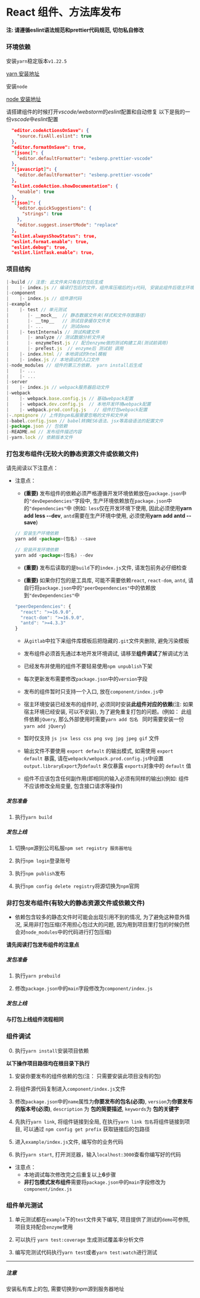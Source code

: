 # React 组件、方法库发布

**注: 请遵循eslint语法规范和prettier代码规范, 切勿私自修改**

### 环境依赖

安装`yarn`稳定版本`v1.22.5`

[yarn 安装地址](https://classic.yarnpkg.com/en/docs/install#windows-stable)

安装`node`

[node 安装地址](http://nodejs.cn/download/)

请搭建组件的时候打开*vscode/webstorm*的*eslint*配置和自动修复
以下是我的一份*vscode*中*eslint*配置
```json
  "editor.codeActionsOnSave": {
    "source.fixAll.eslint": true
  },
  "editor.formatOnSave": true,
  "[jsonc]": {
    "editor.defaultFormatter": "esbenp.prettier-vscode"
  },
  "[javascript]": {
    "editor.defaultFormatter": "esbenp.prettier-vscode"
  },
  "eslint.codeAction.showDocumentation": {
    "enable": true
  },
  "[json]": {
    "editor.quickSuggestions": {
      "strings": true
    },
    "editor.suggest.insertMode": "replace"
  },
  "eslint.alwaysShowStatus": true,
  "eslint.format.enable": true,
  "eslint.debug": true,
  "eslint.lintTask.enable": true,
```

### 项目结构

```JavaScript
|-build // 注意: 此文件夹只有在打包后生成
|    |- index.js // 编译打包后的文件，组件库压缩后的js代码, 安装此组件后宿主环境读取的文件
|-component
|    |- index.js // 组件源代码
|-example
|    |- test // 单元测试
|       |- __mock__  // 静态数据文件夹(样式和文件存放路径)
|       |- __tmp__   // 测试目录缓存文件夹
|       |- ...       // 测试demo
|    |- testInternals // 测试构建文件
|       |- analyze // 测试数据分析文件夹
|       |- enzymeTest.js // 配合enzyme做的测试构建工具(测试前调用)
|       |- preTest.js  // enzyme后 测试前 调用
|    |- index.html // 本地调试的html模板
|    |- index.js // 本地调试的入口文件
|-node_modules // 组件的第三方依赖， yarn install后生成
|    |- ...
|    |- ...
|-server
|    |- index.js // webpack服务器启动文件
|-webpack
|    |- webpack.base.config.js // 基础webpack配置
|    |- webpack.dev.config.js  // 本地开发环境webpack配置
|    |- webpack.prod.config.js   // 组件打包webpack配置
|-.npmignore // 上传到npm私服需要忽略的文件和文件夹
|-babel.config.json // babel转换ES6语法、jsx等高级语法的配置文件
|-package.json // 包依赖
|-README.md // 发布组件描述内容
|-yarn.lock // 依赖版本文件
```

### 打包发布组件(无较大的静态资源文件或依赖文件)

请先阅读以下注意点：

- 注意点：

  - **(重要)** 发布组件的依赖必须严格遵循开发环境依赖放在`package.json`中的`"devDependencies"`字段中, 生产环境依赖放在`package.json`中的`"dependencies"`中
    (例如: `less`仅在开发环境下使用, 因此必须使用**yarn add less --dev**, `antd`需要在生产环境中使用, 必须使用**yarn add antd --save**)
    
  ```js
  // 安装生产环境依赖
  yarn add <package>(包名) --save
  ```

  ```js
  // 安装开发环境依赖
  yarn add <package>(包名) --dev
  ```

  - **(重要)** 发布后读取的是`build`下的`index.js`文件, 请发包前务必仔细检查

  - **(重要)** 如果你打包的是工具库, 可能不需要依赖`react`, `react-dom`, `antd`, 请自行将`package.json`中的`"peerDependencies"`中的依赖放到`"devDependencies"`中
  ```js
  "peerDependencies": {
    "react": ">=16.9.0",
    "react-dom": ">=16.9.0",
    "antd": ">=4.3.3"
  }
  ```

  - 从`gitlab`中拉下来组件库模板后把隐藏的`.git`文件夹删除, 避免污染模板

  - 发布组件必须首先通过本地开发环境调试, 请移至**组件调试**了解调试方法

  - 已经发布并使用的组件不要轻易使用`npm unpublish`下架

  - 每次更新发布需要修改`package.json`中的`version`字段

  - 发布的组件暂时只支持一个入口, 放在`component/index.js`中

  - 宿主环境安装已经发布的组件时, 必须同时安装**此组件对应的依赖**(注: 如果宿主环境已经安装, 可以不安装), 为了避免重复打包的问题。(例如： 此组件依赖`jQuery`, 那么外部使用时需要`yarn add 包名 ` 同时需要安装一份 `yarn add jQuery`)

  - 暂时仅支持 `js jsx less css png svg jpg jpeg gif` 文件

  - 输出文件不要使用 `export default` 的输出模式, 如需使用 `export default` 暴露, 请在`webpack/webpack.prod.config.js`中设置`output.libraryExport`为`default` 来仅暴露 `exports`对象中的 `default` 值

  - 组件不应该包含任何副作用(即相同的输入必须有同样的输出)(例如: 组件不应该修改全局变量, 包含接口请求等操作)

##### 发包准备

1. 执行`yarn build`

##### 发包上线

1. 切换`npm`源到公司私服`npm set registry 服务器地址`

2. 执行`npm login`登录账号

3. 执行`npm publish`发布

4. 执行`npm config delete registry`将源切换为`npm`官网

### 非打包发布组件(有较大的静态资源文件或依赖文件)

- 依赖包含较多的静态文件时可能会出现引用不到的情况, 为了避免这种意外情况, 采用非打包压缩(不用担心包过大的问题, 因为用到项目里打包的时候仍然会对`node_modules`中的代码进行打包压缩)

**请先阅读打包发布组件的注意点**

##### 发包准备

1. 执行`yarn prebuild`

2. 修改`package.json`中的`main`字段修改为`component/index.js`

##### 发包上线

**与打包上线组件流程相同**

### 组件调试

0. 执行`yarn install`安装项目依赖

**以下操作项目路径均在根目录下执行**

1. 安装你要发布的组件依赖的包(注： 只需要安装此项目没有的包)

2. 将组件源代码复制进入`component/index.js`文件

3. 修改`package.json`中的`name`属性为**你要发布的包名(必须)**, `version`为**你要发布的版本号(必须)**, `description` 为 **包的简要描述**, `keywords`为 **包的关键字**

4. 先执行`yarn link`, 将组件链接到全局, 在执行`yarn link 包名`将组件链接到项目, 可以通过 `npm config get prefix` 获取链接后的包路径

5. 进入`example/index.js`文件, 编写你的业务代码

6. 执行`yarn start`, 打开浏览器，输入`localhost:3000`查看你编写好的代码

- 注意点：
  - 本地调试每次修改完之后重复以上**6**步骤
  - **非打包模式发布组件**需要将`package.json`中的`main`字段修改为`component/index.js`

### 组件单元测试

1. 单元测试都在`example`下的`test`文件夹下编写, 项目提供了测试的`demo`可参照, 项目支持配合`enzyme`使用

2. 可以执行 `yarn test:coverage` 生成测试覆盖率分析文件

3. 编写完测试代码执行`yarn test`或者`yarn test:watch`进行测试

---

##### 注意

安装私有库上的包, 需要切换到npm源到服务器地址
